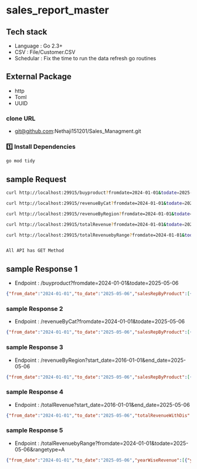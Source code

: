 # sales_report_master

## Tech stack

- Language : Go 2.3+
- CSV : File/Customer.CSV
- Schedular : Fix the time to run the data refresh go routines

## External Package

- http
- Toml
- UUID

### clone URL 

- git@github.com:Nethaji151201/Sales_Managment.git

### **1️⃣ Install Dependencies**

```sh
go mod tidy
```

## sample Request

```sh
curl http://localhost:29915/buyproduct?fromdate=2024-01-01&todate=2025-05-06

curl http://localhost:29915/revenueByCat?fromdate=2024-01-01&todate=2025-05-06

curl http://localhost:29915/revenueByRegion?fromdate=2024-01-01&todate=2025-05-06

curl http://localhost:29915/totalRevenue?fromdate=2024-01-01&todate=2025-05-06

curl http://localhost:29915/totalRevenuebyRange?fromdate=2024-01-01&todate=2025-05-06&rangetype=A


All API has GET Method

```

## sample Response 1
- Endpoint :  /buyproduct?fromdate=2024-01-01&todate=2025-05-06

```json
{"from_date":"2024-01-01","to_date":"2025-05-06","salesRepByProduct":[{"product_name":"shoee","totalRevenueWithDis":"2036.2","totalRevenueWithoutDis":"2145.5"}]}

```

### sample Response 2
- Endpoint :  /revenueByCat?fromdate=2024-01-01&todate=2025-05-06

```json
{"from_date":"2024-01-01","to_date":"2025-05-06","salesRepByProduct":[{"catagiryName":"shoee","totalRevenueWithDis":"2036.2","totalRevenueWithoutDis":"2145.5"}]}

```

### sample Response 3
- Endpoint :  /revenueByRegion?start_date=2016-01-01&end_date=2025-05-06

```json
{"from_date":"2024-01-01","to_date":"2025-05-06","salesRepByProduct":[{"regionName":"shoee","totalRevenueWithDis":"2036.2","totalRevenueWithoutDis":"2145.5"}]}

```

### sample Response 4
- Endpoint :  /totalRevenue?start_date=2016-01-01&end_date=2025-05-06

```json
{"from_date":"2024-01-01","to_date":"2025-05-06","totalRevenueWithDis":"4285.25","totalRevenueWithoutDis":"6547.25"}

```


### sample Response 5
- Endpoint :  /totalRevenuebyRange?fromdate=2024-01-01&todate=2025-05-06&rangetype=A

```json
{"from_date":"2024-01-01","to_date":"2025-05-06","yearWiseRevenue":[{"year":"2025","totalRevenueWithDis":"1524.25","totalRevenueWithoutDis":"1664.8"}],"monthWiseRevenue":[{"year":"2025","month":"JAN","totalRevenueWithDis":"1524.25","totalRevenueWithoutDis":"1664.8"}],"quaterWiseRevenue":[{"year":"2025","quater":"1","totalRevenueWithDis":"1524.25","totalRevenueWithoutDis":"1664.8"}]}

```


